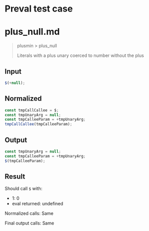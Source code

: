 # Preval test case

# plus_null.md

> plusmin > plus_null
>
> Literals with a plus unary coerced to number without the plus

## Input

`````js filename=intro
$(+null);
`````

## Normalized

`````js filename=intro
const tmpCallCallee = $;
const tmpUnaryArg = null;
const tmpCalleeParam = +tmpUnaryArg;
tmpCallCallee(tmpCalleeParam);
`````

## Output

`````js filename=intro
const tmpUnaryArg = null;
const tmpCalleeParam = +tmpUnaryArg;
$(tmpCalleeParam);
`````

## Result

Should call `$` with:
 - 1: 0
 - eval returned: undefined

Normalized calls: Same

Final output calls: Same
